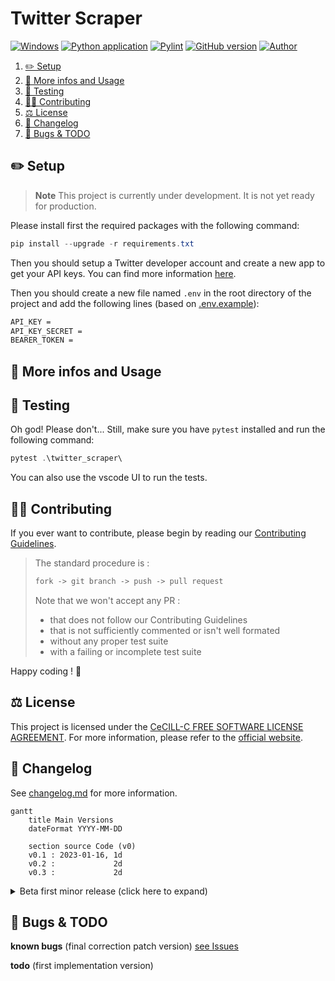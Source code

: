 # Twitter Scraper

[![Windows](https://svgshare.com/i/ZhY.svg)](https://svgshare.com/i/ZhY.svg)
[![Python application](https://github.com/cognitivefactory/twitter-scraper/actions/workflows/python-app.yml/badge.svg)](https://github.com/cognitivefactory/twitter-scraper/actions/workflows/python-app.yml)
[![Pylint](https://github.com/cognitivefactory/twitter-scraper/actions/workflows/pylint.yml/badge.svg)](https://github.com/cognitivefactory/twitter-scraper/actions/workflows/pylint.yml)
[![GitHub version](https://badge.fury.io/gh/cognitivefactory%2Ftwitter-scraper.svg)](https://github.com/cognitivefactory/twitter-scraper)
[![Author](https://img.shields.io/badge/author-@ThomasByr-blue)](https://github.com/ThomasByr)

1. [✏️ Setup](#️-setup)
2. [💁 More infos and Usage](#-more-infos-and-usage)
3. [🧪 Testing](#-testing)
4. [🧑‍🏫 Contributing](#-contributing)
5. [⚖️ License](#️-license)
6. [🔄 Changelog](#-changelog)
7. [🐛 Bugs \& TODO](#-bugs--todo)

## ✏️ Setup

> **Note** This project is currently under development. It is not yet ready for production.

Please install first the required packages with the following command:

```ps1
pip install --upgrade -r requirements.txt
```

Then you should setup a Twitter developer account and create a new app to get your API keys. You can find more information [here](https://developer.twitter.com/en/docs/twitter-api/getting-started/getting-access-to-the-twitter-api).

Then you should create a new file named `.env` in the root directory of the project and add the following lines (based on [.env.example](.env.example)):

```txt
API_KEY =
API_KEY_SECRET =
BEARER_TOKEN =
```

## 💁 More infos and Usage

## 🧪 Testing

Oh god! Please don't... Still, make sure you have `pytest` installed and run the following command:

```ps1
pytest .\twitter_scraper\
```

You can also use the vscode UI to run the tests.

## 🧑‍🏫 Contributing

If you ever want to contribute, please begin by reading our [Contributing Guidelines](.github/CONTRIBUTING.md).

> The standard procedure is :
>
> ```txt
> fork -> git branch -> push -> pull request
> ```
>
> Note that we won't accept any PR :
>
> - that does not follow our Contributing Guidelines
> - that is not sufficiently commented or isn't well formated
> - without any proper test suite
> - with a failing or incomplete test suite

Happy coding ! 🙂

## ⚖️ License

This project is licensed under the [CeCILL-C FREE SOFTWARE LICENSE AGREEMENT](LICENSE). For more information, please refer to the [official website](https://cecill.info/licences/Licence_CeCILL-C_V1-en.html).

## 🔄 Changelog

See [changelog.md](changelog.md) for more information.

```mermaid
gantt
    title Main Versions
    dateFormat YYYY-MM-DD

    section source Code (v0)
    v0.1 : 2023-01-16, 1d
    v0.2 :             2d
    v0.3 :             2d
```

<details>
  <summary>  Beta first minor release (click here to expand) </summary>

**v0.1.0** first release

-  added `twitter_scraper` module
-  added some tests
-  made `python -m build` work
-  the notebook is now working properly (even without the `twitter_scraper` pip installed)
-  added a `requirements.txt` file
-  the workflows are now working properly

</details>

## 🐛 Bugs & TODO

**known bugs** (final correction patch version) [see Issues](https://github.com/?)

**todo** (first implementation version)
